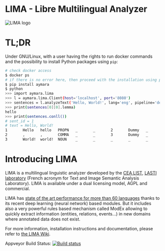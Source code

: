 LIMA - Libre Multilingual Analyzer
==================================
![LIMA logo](https://raw.githubusercontent.com/aymara/lima/master/pics/lima-logo.png)

# TL;DR

Under GNU/Linux, with a user having the rights to run docker commands and the possibility to install Python packages using `pip`:

```bash
# check docker access
$ docker ps
# if there is no error here, then proceed with the installation using pip
$ pip install aymara
$ python
>>> import aymara.lima
>>> l = aymara.lima.Client(host='localhost', port='8080')
>>> sentences = l.analyzeText('Hello, World!', lang='eng', pipeline='deep')
>>> print(sentences[0][0].lemma)
hello
>>> print(sentences.conll())
# sent_id = 1
# text = Hello, World!
1       Hello   hello   PROPN   _       _       2       Dummy   _       Len=5|NE=Person.PERSON|Pos=1|SpaceAfter=No
2       ,       ,       COMMA   _       _       3       Dummy   _       Len=1|Pos=6
3       World!  world!  NOUN    _       _       _       _       _       Len=6|NE=Miscellaneous.MISCELLANEOUS|Pos=8
```

# Introducing LIMA

LIMA is a multilingual linguistic analyzer developed by the [CEA LIST](http://www-list.cea.fr/en), [LASTI laboratory](http://www.kalisteo.fr/en/index.htm) (French acronym for Text and Image Semantic Analysis Laboratory). LIMA is available under a dual licensing model, AGPL and commercial.

LIMA has [state of the art performance for more than 60 languages](https://github.com/aymara/lima-models/blob/master/eval.md) thanks to its recent deep learning (neural network) based modules. But it includes also a very powerful rules based mechanism called ModEx allowing to quickly extract information (entities, relations, events…) in new domains where annotated data does not exist.

For more information, installation instructions and documentation, please refer to [the LIMA Wiki](https://github.com/aymara/lima/wiki).

<!---
Drone.io Build Status: [![Drone.io Build Status](https://drone.io/github.com/aymara/lima/status.png)](https://drone.io/github.com/aymara/lima/latest)
-->

Appveyor Build Status: [![Build status](https://ci.appveyor.com/api/projects/status/tyj7jgks2cxx94w9?svg=true)](https://ci.appveyor.com/project/kleag/lima)
